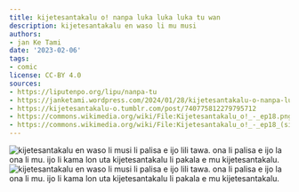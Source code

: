 ```yaml
---
title: kijetesantakalu o! nanpa luka luka luka tu wan
description: kijetesantakalu en waso li mu musi
authors:
- jan Ke Tami
date: '2023-02-06'
tags:
- comic
license: CC-BY 4.0
sources:
- https://liputenpo.org/lipu/nanpa-tu
- https://janketami.wordpress.com/2024/01/28/kijetesantakalu-o-nanpa-luka-luka-luka-tu-wan/
- https://kijetesantakalu-o.tumblr.com/post/740775812279795712
- https://commons.wikimedia.org/wiki/File:Kijetesantakalu_o!_-_ep18.png
- https://commons.wikimedia.org/wiki/File:Kijetesantakalu_o!_-_ep18_(sitelen_pona).png
---
```


![kijetesantakalu en waso li musi li palisa e ijo lili tawa. ona li palisa e ijo la ona li mu. ijo li kama lon uta kijetesantakalu li pakala e mu kijetesantakalu.](https://upload.wikimedia.org/wikipedia/commons/2/2e/Kijetesantakalu_o%21_-_ep18.png)
![kijetesantakalu en waso li musi li palisa e ijo lili tawa. ona li palisa e ijo la ona li mu. ijo li kama lon uta kijetesantakalu li pakala e mu kijetesantakalu.](https://upload.wikimedia.org/wikipedia/commons/9/99/Kijetesantakalu_o%21_-_ep18_%28sitelen_pona%29.png)